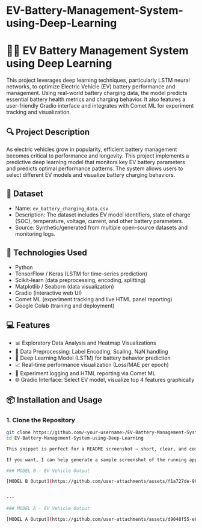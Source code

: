 # EV-Battery-Management-System-using-Deep-Learning

# 🚗🔋 EV Battery Management System using Deep Learning

This project leverages deep learning techniques, particularly LSTM neural networks, to optimize Electric Vehicle (EV) battery performance and management. Using real-world battery charging data, the model predicts essential battery health metrics and charging behavior. It also features a user-friendly Gradio interface and integrates with Comet ML for experiment tracking and visualization.

## 🔍 Project Description

As electric vehicles grow in popularity, efficient battery management becomes critical to performance and longevity. This project implements a predictive deep learning model that monitors key EV battery parameters and predicts optimal performance patterns. The system allows users to select different EV models and visualize battery charging behaviors.

## 📁 Dataset

- Name: `ev_battery_charging_data.csv`
- Description: The dataset includes EV model identifiers, state of charge (SOC), temperature, voltage, current, and other battery parameters.
- Source: Synthetic/generated from multiple open-source datasets and monitoring logs.

## 🧠 Technologies Used

- Python
- TensorFlow / Keras (LSTM for time-series prediction)
- Scikit-learn (data preprocessing, encoding, splitting)
- Matplotlib / Seaborn (data visualization)
- Gradio (interactive web UI)
- Comet ML (experiment tracking and live HTML panel reporting)
- Google Colab (training and deployment)

## 💻 Features

- 📊 Exploratory Data Analysis and Heatmap Visualizations
- 🧹 Data Preprocessing: Label Encoding, Scaling, NaN handling
- 🔁 Deep Learning Model (LSTM) for battery behavior prediction
- 📈 Real-time performance visualization (Loss/MAE per epoch)
- 🧪 Experiment logging and HTML reporting via Comet ML
- 🌐 Gradio Interface: Select EV model, visualize top 4 features graphically

## 📦 Installation and Usage

### 1. Clone the Repository
```bash
git clone https://github.com/<your-username>/EV-Battery-Management-System-using-Deep-Learning.git
cd EV-Battery-Management-System-using-Deep-Learning

This snippet is perfect for a README screenshot — short, clear, and complete.

If you want, I can help generate a sample screenshot of the running app interface too!

### MODEL B - EV Vehicle Output

[MODEL B Output](https://github.com/user-attachments/assets/f1a727de-9046-44ff-9515-2140ad1f488c)


---

### MODEL A - EV Vehicle Output

[MODEL A Output](https://github.com/user-attachments/assets/d9048f55-e8b1-4b48-9fca-b63d657fc281)


